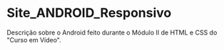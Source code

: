 # Site_ANDROID_Responsivo
 Descrição sobre o Android feito durante o Módulo II de HTML e CSS do "Curso em Vídeo".

